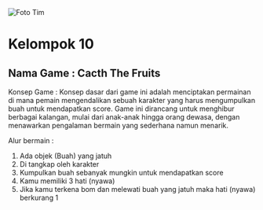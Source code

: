 <img src="https://github.com/RizkyFirmansyah-com/-tim/blob/main/tim.png" alt="Foto Tim">


# Kelompok 10


## Nama Game : Cacth The Fruits


Konsep Game : Konsep dasar dari game ini adalah menciptakan permainan di mana pemain mengendalikan sebuah karakter yang harus mengumpulkan buah untuk mendapatkan score.
Game ini dirancang untuk menghibur berbagai kalangan, mulai dari anak-anak hingga orang dewasa, dengan menawarkan pengalaman bermain yang sederhana namun menarik.

Alur bermain : 
1. Ada objek (Buah) yang jatuh
2. Di tangkap oleh karakter
3. Kumpulkan buah sebanyak mungkin untuk mendapatkan score
4. Kamu memiliki 3 hati (nyawa)
5. Jika kamu terkena bom dan melewati buah yang jatuh maka hati (nyawa) berkurang 1



